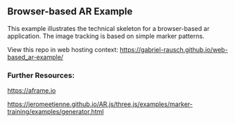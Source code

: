 ## Browser-based AR Example

This example illustrates the technical skeleton for a browser-based ar application. The image tracking is based on simple marker patterns.

View this repo in web hosting context: https://gabriel-rausch.github.io/web-based_ar-example/

### Further Resources:

https://aframe.io

https://jeromeetienne.github.io/AR.js/three.js/examples/marker-training/examples/generator.html


